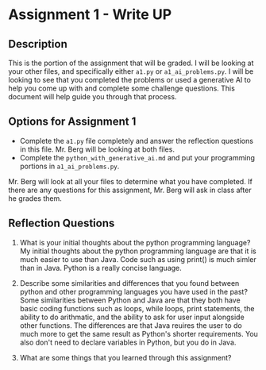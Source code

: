 # Assignment 1 - Write UP

## Description
This is the portion of the assignment that will be graded.  I will be looking at your other files, and specifically either `a1.py` or `a1_ai_problems.py`.  I will be looking to see that you completed the problems or used a generative AI to help you come up with and complete some challenge questions.  This document will help guide you through that process.

## Options for Assignment 1
- Complete the `a1.py` file completely and answer the reflection questions in this file.  Mr. Berg will be looking at both files.
- Complete the `python_with_generative_ai.md` and put your programming portions in `a1_ai_problems.py`.

Mr. Berg will look at all your files to determine what you have completed.  If there are any questions for this assignment, Mr. Berg will ask in class after he grades them.


## Reflection Questions

1. What is your initial thoughts about the python programming language?
My initial thoughts about the python programming language are that it is much easier to use than Java. Code such as using print() is much simler than in Java. Python is a really concise language. 


2. Describe some similarities and differences that you found between python and other programming languages you have used in the past?
Some similarities between Python and Java are that they both have basic coding functions such as loops, while loops, print statements, the ability to do arithmatic, and the ability to ask for user input alongside other functions. The differences are that Java reuires the user to do much more to get the same result as Python's shorter requirements. You also don't need to declare variables in Python, but you do in Java. 


3. What are some things that you learned through this assignment?
